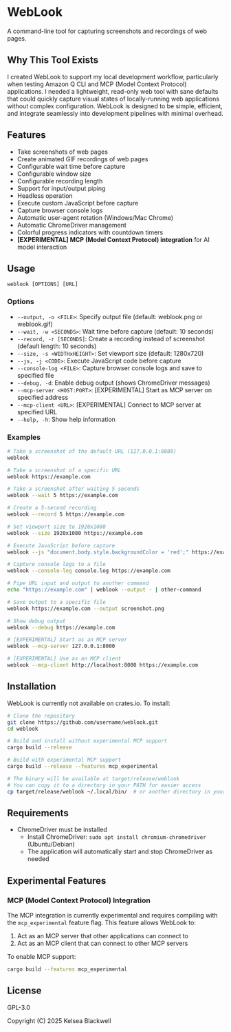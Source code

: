 # WebLook

A command-line tool for capturing screenshots and recordings of web pages.

## Why This Tool Exists

I created WebLook to support my local development workflow, particularly when testing Amazon Q CLI and MCP (Model Context Protocol) applications. I needed a lightweight, read-only web tool with sane defaults that could quickly capture visual states of locally-running web applications without complex configuration. WebLook is designed to be simple, efficient, and integrate seamlessly into development pipelines with minimal overhead.

## Features

- Take screenshots of web pages
- Create animated GIF recordings of web pages
- Configurable wait time before capture
- Configurable window size
- Configurable recording length
- Support for input/output piping
- Headless operation
- Execute custom JavaScript before capture
- Capture browser console logs
- Automatic user-agent rotation (Windows/Mac Chrome)
- Automatic ChromeDriver management
- Colorful progress indicators with countdown timers
- **[EXPERIMENTAL] MCP (Model Context Protocol) integration** for AI model interaction

## Usage

```
weblook [OPTIONS] [URL]
```

### Options

- `--output, -o <FILE>`: Specify output file (default: weblook.png or weblook.gif)
- `--wait, -w <SECONDS>`: Wait time before capture (default: 10 seconds)
- `--record, -r [SECONDS]`: Create a recording instead of screenshot (default length: 10 seconds)
- `--size, -s <WIDTHxHEIGHT>`: Set viewport size (default: 1280x720)
- `--js, -j <CODE>`: Execute JavaScript code before capture
- `--console-log <FILE>`: Capture browser console logs and save to specified file
- `--debug, -d`: Enable debug output (shows ChromeDriver messages)
- `--mcp-server <HOST:PORT>`: [EXPERIMENTAL] Start as MCP server on specified address
- `--mcp-client <URL>`: [EXPERIMENTAL] Connect to MCP server at specified URL
- `--help, -h`: Show help information

### Examples

```bash
# Take a screenshot of the default URL (127.0.0.1:8080)
weblook

# Take a screenshot of a specific URL
weblook https://example.com

# Take a screenshot after waiting 5 seconds
weblook --wait 5 https://example.com

# Create a 5-second recording
weblook --record 5 https://example.com

# Set viewport size to 1920x1080
weblook --size 1920x1080 https://example.com

# Execute JavaScript before capture
weblook --js "document.body.style.backgroundColor = 'red';" https://example.com

# Capture console logs to a file
weblook --console-log console.log https://example.com

# Pipe URL input and output to another command
echo "https://example.com" | weblook --output - | other-command

# Save output to a specific file
weblook https://example.com --output screenshot.png

# Show debug output
weblook --debug https://example.com

# [EXPERIMENTAL] Start as an MCP server
weblook --mcp-server 127.0.0.1:8000

# [EXPERIMENTAL] Use as an MCP client
weblook --mcp-client http://localhost:8000 https://example.com
```

## Installation

WebLook is currently not available on crates.io. To install:

```bash
# Clone the repository
git clone https://github.com/username/weblook.git
cd weblook

# Build and install without experimental MCP support
cargo build --release

# Build with experimental MCP support
cargo build --release --features mcp_experimental

# The binary will be available at target/release/weblook
# You can copy it to a directory in your PATH for easier access
cp target/release/weblook ~/.local/bin/  # or another directory in your PATH
```

## Requirements

- ChromeDriver must be installed
  - Install ChromeDriver: `sudo apt install chromium-chromedriver` (Ubuntu/Debian)
  - The application will automatically start and stop ChromeDriver as needed

## Experimental Features

### MCP (Model Context Protocol) Integration

The MCP integration is currently experimental and requires compiling with the `mcp_experimental` feature flag. This feature allows WebLook to:

1. Act as an MCP server that other applications can connect to
2. Act as an MCP client that can connect to other MCP servers

To enable MCP support:

```bash
cargo build --features mcp_experimental
```

## License

GPL-3.0

Copyright (C) 2025 Kelsea Blackwell
